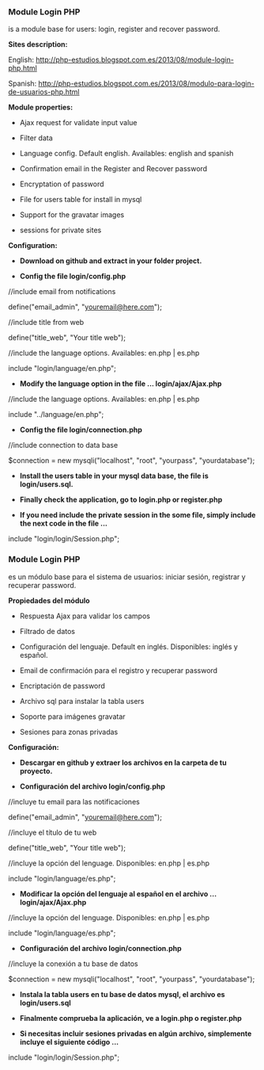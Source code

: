 <h3>Module Login PHP</h3> is a module base for users: login, register and recover password.

<b>Sites description:</b>

English: http://php-estudios.blogspot.com.es/2013/08/module-login-php.html

Spanish: http://php-estudios.blogspot.com.es/2013/08/modulo-para-login-de-usuarios-php.html

<b>Module properties:</b>

- Ajax request for validate input value

- Filter data

- Language config. Default english. Availables: english and spanish

- Confirmation email in the Register and  Recover password

- Encryptation of password

- File for users table for install in mysql

- Support for the gravatar images

- sessions for private sites


<b>Configuration:</b>

- <b>Download on github and extract in your folder project.</b>

- <b>Config the file login/config.php</b>

//include email from notifications

define("email_admin", "youremail@here.com");

//include title from web

define("title_web", "Your title web");

//include the language options. Availables: en.php | es.php

include "login/language/en.php";

- <b>Modify the language option in the file ... login/ajax/Ajax.php</b>

//include the language options. Availables: en.php | es.php

include "../language/en.php";

- <b>Config the file login/connection.php</b>

//include connection to data base

$connection = new mysqli("localhost", "root", "yourpass", "yourdatabase");

- <b>Install the users table in your mysql data base, the file is login/users.sql.</b>

- <b>Finally check the application, go to login.php or register.php</b>

- <b>If you need include the private session in the some file, simply include the next code in the file ...</b>

include "login/login/Session.php";


<h3>Module Login PHP</h3>  es un módulo base para el sistema de usuarios: iniciar sesión, registrar y recuperar password.

<b>Propiedades del módulo</b>

- Respuesta Ajax para validar los campos

- Filtrado de datos

- Configuración del lenguaje. Default en inglés. Disponibles: inglés y español.

- Email de confirmación para el registro y recuperar password

- Encriptación de password

- Archivo sql para instalar la tabla users

- Soporte para imágenes gravatar

- Sesiones para zonas privadas

<b>Configuración:</b>

- <b>Descargar en github y extraer los archivos en la carpeta de tu proyecto.</b>

- <b>Configuración del archivo login/config.php</b>

//incluye tu email para las notificaciones

define("email_admin", "youremail@here.com");

//incluye el título de tu web

define("title_web", "Your title web");
 
//incluye la opción del lenguage. Disponibles: en.php | es.php

include "login/language/es.php";

- <b>Modificar la opción del lenguaje al español en el archivo ... login/ajax/Ajax.php</b>
 
//incluye la opción del lenguage. Disponibles: en.php | es.php

include "login/language/es.php";

- <b>Configuración del archivo login/connection.php</b>

//incluye la conexión a tu base de datos

$connection = new mysqli("localhost", "root", "yourpass", "yourdatabase");

- <b>Instala la tabla users en tu base de datos mysql, el archivo es login/users.sql</b>

- <b>Finalmente comprueba la aplicación, ve a login.php o register.php</b>

- <b>Si necesitas incluir sesiones privadas en algún archivo, simplemente incluye el siguiente código ...</b>
 
include "login/login/Session.php";



